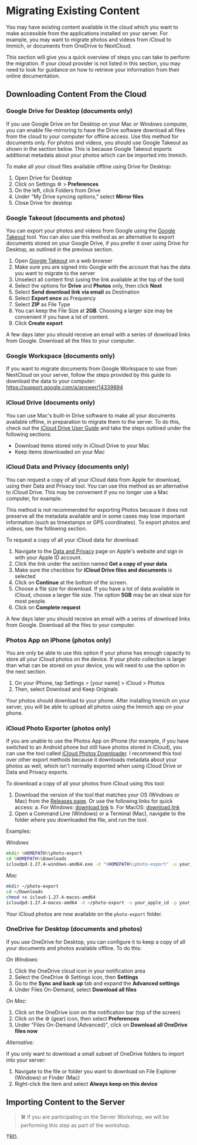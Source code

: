 # Migrating Existing Content

You may have existing content available in the cloud which you want to make accessible from the applications installed on your server. For example, you may want to migrate photos and videos from iCloud to Immich, or documents from OneDrive to NextCloud.

This section will give you a quick overview of steps you can take to perform the migration. If your cloud provider is not listed in this section, you may need to look for guidance on how to retrieve your information from their online documentation.

## Downloading Content From the Cloud

### Google Drive for Desktop (documents only)

If you use Google Drive on for Desktop on your Mac or Windows computer, you can enable file-mirroring to have the Drive software download all files from the cloud to your computer for offline access. Use this method for documents only. For photos and videos, you should use Google Takeout as shown in the section below. This is because Google Takeout exports additional metadata about your photos which can be imported into Immich.

To make all your cloud files available offline using Drive for Desktop:

1. Open Drive for Desktop
2. Click on Settings ⚙️ > **Preferences**
3. On the left, click Folders from Drive
4. Under "My Drive syncing options," select **Mirror files**
5. Close Drive for desktop

### Google Takeout (documents and photos)

You can export your photos and videos from Google using the [Google Takeout](https://takeout.google.com) tool. You can also use this method as an alternative to export documents stored on your Google Drive, if you prefer it over using Drive for Desktop, as outlined in the previous section.

1. Open [Google Takeout](https://takeout.google.com) on a web browser
2. Make sure you are signed into Google with the account that has the data you want to migrate to the server
3. Unselect all content first (using the link available at the top of the tool)
4. Select the options for **Drive**  and **Photos** only, then click **Next**
5. Select **Send download link via email** as Destination
6. Select **Export once** as Frequency
7. Select **ZIP** as File Type
8. You can keep the File Size at **2GB**. Choosing a larger size may be convenient if you have a lot of content.
9. Click **Create export**

A few days later you should receive an email with a series of download links from Google. Download all the files to your computer.

### Google Workspace (documents only)

If you want to migrate documents from Google Workspace to use from NextCloud on your server, follow the steps provided by this guide to download the data to your computer: https://support.google.com/a/answer/14339894

### iCloud Drive (documents only)

You can use Mac's built-in Drive software to make all your documents available offline, in preparation to migrate them to the server. To do this, check out the [iCloud Drive User Guide](https://support.apple.com/guide/mac-help/work-with-folders-and-files-in-icloud-drive-mchl1a02d711/mac) and take the steps outlined under the following sections:

- Download items stored only in iCloud Drive to your Mac
- Keep items downloaded on your Mac

### iCloud Data and Privacy (documents only)

You can request a copy of all your iCloud data from Apple for download, using their Data and Privacy tool. You can use this method as an alternative to iCloud Drive. This may be convenient if you no longer use a Mac computer, for example.

This method is not recommended for exporting Photos because it does not preserve all the metadata available and in some cases may lose important information (such as timestamps or GPS coordinates). To export photos and videos, see the following section.

To request a copy of all your iCloud data for download:

1. Navigate to the [Data and Privacy](https://privacy.apple.com/) page on Apple's website and sign in with your Apple ID account.
2. Click the link under the section named **Get a copy of your data**
3. Make sure the checkbox for **iCloud Drive files and documents** is selected
4. Click on **Continue** at the bottom of the screen.
5. Choose a file size for download. If you have a lot of data available in iCloud, choose a larger file size. The option **5GB** may be an ideal size for most people.
6. Click on **Complete request**

A few days later you should receive an email with a series of download links from Google. Download all the files to your computer.

### Photos App on iPhone (photos only)

You are only be able to use this option if your phone has enough capacity to store all your iCloud photos on the device. If your photo collection is larger than what can be stored on your device, you will need to use the option in the next section.

1. On your iPhone, tap Settings > [your name] > iCloud > Photos
2. Then, select Download and Keep Originals

Your photos should download to your phone. After installing Immich on your server, you will be able to upload all photos using the Immich app on your phone.

### iCloud Photo Exporter (photos only)

If you are unable to use the Photos App on iPhone (for example, if you have switched to an Android phone but still have photos stored in iCloud), you can use the tool called [iCloud Photos Downloader](https://icloud-photos-downloader.github.io/icloud_photos_downloader/). I recommend this tool over other export methods because it downloads metadata about your photos as well, which isn't normally exported when using iCloud Drive or Data and Privacy exports.

To download a copy of all your photos from iCloud using this tool:

1. Download the version of the tool that matches your OS (Windows or Mac) from the [Releases page](https://github.com/icloud-photos-downloader/icloud_photos_downloader/releases). Or use the following links for quick access:
    a. For Windows: [download link](https://github.com/icloud-photos-downloader/icloud_photos_downloader/releases/download/v1.27.4/icloudpd-1.27.4-windows-amd64.exe)
    b. For MacOS: [download link](https://github.com/icloud-photos-downloader/icloud_photos_downloader/releases/download/v1.27.4/icloudpd-1.27.4-macos-amd64)
2. Open a Command Line (Windows) or a Terminal (Mac), navigate to the folder where you downloaded the file, and run the tool.

Examples:

_Windows_
```bat
mkdir %HOMEPATH%\photo-export
cd %HOMEPATH%\Downloads
icloudpd-1.27.4-windows-amd64.exe -d "%HOMEPATH%\photo-export" -u your_apple_id -p your_apple_password 
```

_Mac_
```bash
mkdir ~/photo-export
cd ~/Downloads
chmod +x icloud-1.27.4-macos-amd64
icloudpd-1.27.4-macos-amd64 -d ~/photo-export -u your_apple_id -p your_apple_password 
```

Your iCloud photos are now available on the `photo-export` folder.

### OneDrive for Desktop (documents and photos)

If you use OneDrive for Desktop, you can configure it to keep a copy of all your documents and photos available offline. To do this:

_On Windows:_

1. Click the OneDrive cloud icon in your notification area
2. Select the OneDrive ⚙️ Settings icon, then **Settings**
3. Go to the **Sync and back up** tab and expand the **Advanced settings**
4. Under Files On-Demand, select **Download all files**

_On Mac:_

1. Click on the OneDrive icon on the notification bar (top of the screen)
2. Click on the ⚙️ (gear) icon, then select **Preferences**
3. Under "Files On-Demand (Advanced)", click on **Download all OneDrive files now**

_Alternative:_

If you only want to download a small subset of OneDrive folders to import into your server:

1. Navigate to the file or folder you want to download on File Explorer (Windows) or Finder (Mac)
2. Right-click the item and select **Always keep on this device**

## Importing Content to the Server

> 🛠️ If you are participating on the Server Workshop, we will be performing this step as part of the workshop.

TBD.